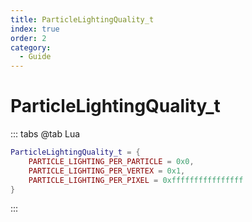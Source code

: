```yaml
---
title: ParticleLightingQuality_t
index: true
order: 2
category:
  - Guide
---
```


# ParticleLightingQuality_t
::: tabs
@tab Lua
```lua
ParticleLightingQuality_t = {
    PARTICLE_LIGHTING_PER_PARTICLE = 0x0,
    PARTICLE_LIGHTING_PER_VERTEX = 0x1,
    PARTICLE_LIGHTING_PER_PIXEL = 0xffffffffffffffff
}
```
:::
